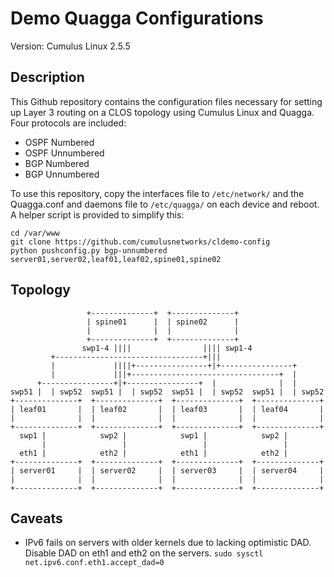 Demo Quagga Configurations
==========================
Version: Cumulus Linux 2.5.5


Description
-----------
This Github repository contains the configuration files necessary for setting
up Layer 3 routing on a CLOS topology using Cumulus Linux and Quagga. Four
protocols are included:

 * OSPF Numbered
 * OSPF Unnumbered
 * BGP Numbered
 * BGP Unnumbered

To use this repository, copy the interfaces file to `/etc/network/` and the
Quagga.conf and daemons file to `/etc/quagga/` on each device and reboot. A
helper script is provided to simplify this:

    cd /var/www
    git clone https://github.com/cumulusnetworks/cldemo-config
    python pushconfig.py bgp-unnumbered server01,server02,leaf01,leaf02,spine01,spine02


Topology
--------
                     +--------------+  +--------------+
                     | spine01      |  | spine02      |
                     |              |  |              |
                     +--------------+  +--------------+
                    swp1-4 ||||                |||| swp1-4
             +---------------------------------+|||
             |             ||||+----------------+|+----------------+
             |             |||+---------------------------------+  |
          +----------------+|+----------------+  |              |  |
    swp51 |  | swp52  swp51 |  | swp52  swp51 |  | swp52  swp51 |  | swp52
    +--------------+  +--------------+  +--------------+  +--------------+
    | leaf01       |  | leaf02       |  | leaf03       |  | leaf04       |
    |              |  |              |  |              |  |              |
    +--------------+  +--------------+  +--------------+  +--------------+
      swp1 |            swp2 |            swp1 |            swp2 |
           |                 |                 |                 |
      eth1 |            eth2 |            eth1 |            eth2 |
    +--------------+  +--------------+  +--------------+  +--------------+
    | server01     |  | server02     |  | server03     |  | server04     |
    |              |  |              |  |              |  |              |
    +--------------+  +--------------+  +--------------+  +--------------+


Caveats
-------
 * IPv6 fails on servers with older kernels due to lacking optimistic DAD.
   Disable DAD on eth1 and eth2 on the servers.
   `sudo sysctl net.ipv6.conf.eth1.accept_dad=0`
